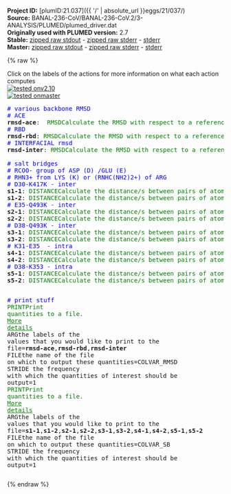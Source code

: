 **Project ID:** [plumID:21.037]({{ '/' | absolute_url }}eggs/21/037/)  
**Source:** BANAL-236-CoV/BANAL-236-CoV.2/3-ANALYSIS/PLUMED/plumed_driver.dat  
**Originally used with PLUMED version:** 2.7  
**Stable:** [zipped raw stdout](plumed_driver.dat.plumed.stdout.txt.zip) - [zipped raw stderr](plumed_driver.dat.plumed.stderr.txt.zip) - [stderr](plumed_driver.dat.plumed.stderr)  
**Master:** [zipped raw stdout](plumed_driver.dat.plumed_master.stdout.txt.zip) - [zipped raw stderr](plumed_driver.dat.plumed_master.stderr.txt.zip) - [stderr](plumed_driver.dat.plumed_master.stderr)  

{% raw %}
<div class="plumedpreheader">
<div class="headerInfo" id="value_details_data/BANAL-236-CoV/BANAL-236-CoV.2/3-ANALYSIS/PLUMED/plumed_driver.dat"> Click on the labels of the actions for more information on what each action computes </div>
<div class="containerBadge">
<div class="headerBadge"><a href="plumed_driver.dat.plumed.stderr"><img src="https://img.shields.io/badge/v2.10-passing-green.svg" alt="tested onv2.10" /></a></div>
<div class="headerBadge"><a href="plumed_driver.dat.plumed_master.stderr"><img src="https://img.shields.io/badge/master-passing-green.svg" alt="tested onmaster" /></a></div>
</div>
</div>
<pre class="plumedlisting">
<span style="color:blue" class="comment"># various backbone RMSD</span>
<span style="color:blue" class="comment"># ACE</span>
<b name="data/BANAL-236-CoV/BANAL-236-CoV.2/3-ANALYSIS/PLUMED/plumed_driver.datrmsd-ace" onclick='showPath("data/BANAL-236-CoV/BANAL-236-CoV.2/3-ANALYSIS/PLUMED/plumed_driver.dat","data/BANAL-236-CoV/BANAL-236-CoV.2/3-ANALYSIS/PLUMED/plumed_driver.datrmsd-ace","data/BANAL-236-CoV/BANAL-236-CoV.2/3-ANALYSIS/PLUMED/plumed_driver.datrmsd-ace","brown")'>rmsd-ace</b>:  <span class="plumedtooltip" style="color:green">RMSD<span class="right">Calculate the RMSD with respect to a reference structure. <a href="https://www.plumed.org/doc-master/user-doc/html/RMSD" style="color:green">More details</a><i></i></span></span> <span class="plumedtooltip">REFERENCE<span class="right">a file in pdb format containing the reference structure and the atoms involved in the CV<i></i></span></span>=rmsd-ACE.pdb <span class="plumedtooltip">TYPE<span class="right"> the manner in which RMSD alignment is performed<i></i></span></span>=OPTIMAL <span class="plumedtooltip">NOPBC<span class="right"> ignore the periodic boundary conditions when calculating distances<i></i></span></span>
<span style="color:blue" class="comment"># RBD</span>
<span style="display:none;" id="data/BANAL-236-CoV/BANAL-236-CoV.2/3-ANALYSIS/PLUMED/plumed_driver.datrmsd-ace">The RMSD action with label <b>rmsd-ace</b> calculates the following quantities:<table  align="center" frame="void" width="95%" cellpadding="5%"><tr><td width="5%"><b> Quantity </b>  </td><td><b> Description </b> </td></tr><tr><td width="5%">rmsd-ace.value</td><td>the RMSD distance between the instaneous structure and the reference structure/s that were input</td></tr></table></span><b name="data/BANAL-236-CoV/BANAL-236-CoV.2/3-ANALYSIS/PLUMED/plumed_driver.datrmsd-rbd" onclick='showPath("data/BANAL-236-CoV/BANAL-236-CoV.2/3-ANALYSIS/PLUMED/plumed_driver.dat","data/BANAL-236-CoV/BANAL-236-CoV.2/3-ANALYSIS/PLUMED/plumed_driver.datrmsd-rbd","data/BANAL-236-CoV/BANAL-236-CoV.2/3-ANALYSIS/PLUMED/plumed_driver.datrmsd-rbd","brown")'>rmsd-rbd</b>: <span class="plumedtooltip" style="color:green">RMSD<span class="right">Calculate the RMSD with respect to a reference structure. <a href="https://www.plumed.org/doc-master/user-doc/html/RMSD" style="color:green">More details</a><i></i></span></span> <span class="plumedtooltip">REFERENCE<span class="right">a file in pdb format containing the reference structure and the atoms involved in the CV<i></i></span></span>=rmsd-RBD.pdb <span class="plumedtooltip">TYPE<span class="right"> the manner in which RMSD alignment is performed<i></i></span></span>=OPTIMAL <span class="plumedtooltip">NOPBC<span class="right"> ignore the periodic boundary conditions when calculating distances<i></i></span></span>
<span style="color:blue" class="comment"># INTERFACIAL rmsd</span>
<span style="display:none;" id="data/BANAL-236-CoV/BANAL-236-CoV.2/3-ANALYSIS/PLUMED/plumed_driver.datrmsd-rbd">The RMSD action with label <b>rmsd-rbd</b> calculates the following quantities:<table  align="center" frame="void" width="95%" cellpadding="5%"><tr><td width="5%"><b> Quantity </b>  </td><td><b> Description </b> </td></tr><tr><td width="5%">rmsd-rbd.value</td><td>the RMSD distance between the instaneous structure and the reference structure/s that were input</td></tr></table></span><b name="data/BANAL-236-CoV/BANAL-236-CoV.2/3-ANALYSIS/PLUMED/plumed_driver.datrmsd-inter" onclick='showPath("data/BANAL-236-CoV/BANAL-236-CoV.2/3-ANALYSIS/PLUMED/plumed_driver.dat","data/BANAL-236-CoV/BANAL-236-CoV.2/3-ANALYSIS/PLUMED/plumed_driver.datrmsd-inter","data/BANAL-236-CoV/BANAL-236-CoV.2/3-ANALYSIS/PLUMED/plumed_driver.datrmsd-inter","brown")'>rmsd-inter</b>: <span class="plumedtooltip" style="color:green">RMSD<span class="right">Calculate the RMSD with respect to a reference structure. <a href="https://www.plumed.org/doc-master/user-doc/html/RMSD" style="color:green">More details</a><i></i></span></span> <span class="plumedtooltip">REFERENCE<span class="right">a file in pdb format containing the reference structure and the atoms involved in the CV<i></i></span></span>=rmsd-INTER.pdb <span class="plumedtooltip">TYPE<span class="right"> the manner in which RMSD alignment is performed<i></i></span></span>=OPTIMAL <span class="plumedtooltip">NOPBC<span class="right"> ignore the periodic boundary conditions when calculating distances<i></i></span></span>
<br/><span style="color:blue" class="comment"># salt bridges</span>
<span style="color:blue" class="comment"># RCOO- group of ASP (D) /GLU (E)</span>
<span style="color:blue" class="comment"># RHN3+ from LYS (K) or (RNHC(NH2)2+) of ARG</span>
<span style="color:blue" class="comment"># D30-K417K - inter</span>
<span style="display:none;" id="data/BANAL-236-CoV/BANAL-236-CoV.2/3-ANALYSIS/PLUMED/plumed_driver.datrmsd-inter">The RMSD action with label <b>rmsd-inter</b> calculates the following quantities:<table  align="center" frame="void" width="95%" cellpadding="5%"><tr><td width="5%"><b> Quantity </b>  </td><td><b> Description </b> </td></tr><tr><td width="5%">rmsd-inter.value</td><td>the RMSD distance between the instaneous structure and the reference structure/s that were input</td></tr></table></span><b name="data/BANAL-236-CoV/BANAL-236-CoV.2/3-ANALYSIS/PLUMED/plumed_driver.dats1-1" onclick='showPath("data/BANAL-236-CoV/BANAL-236-CoV.2/3-ANALYSIS/PLUMED/plumed_driver.dat","data/BANAL-236-CoV/BANAL-236-CoV.2/3-ANALYSIS/PLUMED/plumed_driver.dats1-1","data/BANAL-236-CoV/BANAL-236-CoV.2/3-ANALYSIS/PLUMED/plumed_driver.dats1-1","brown")'>s1-1</b>: <span class="plumedtooltip" style="color:green">DISTANCE<span class="right">Calculate the distance/s between pairs of atoms. <a href="https://www.plumed.org/doc-master/user-doc/html/DISTANCE" style="color:green">More details</a><i></i></span></span> <span class="plumedtooltip">NOPBC<span class="right"> ignore the periodic boundary conditions when calculating distances<i></i></span></span> <span class="plumedtooltip">ATOMS<span class="right">the pair of atom that we are calculating the distance between<i></i></span></span>=188,10812
<span style="display:none;" id="data/BANAL-236-CoV/BANAL-236-CoV.2/3-ANALYSIS/PLUMED/plumed_driver.dats1-1">The DISTANCE action with label <b>s1-1</b> calculates the following quantities:<table  align="center" frame="void" width="95%" cellpadding="5%"><tr><td width="5%"><b> Quantity </b>  </td><td><b> Description </b> </td></tr><tr><td width="5%">s1-1.value</td><td>the DISTANCE between this pair of atoms</td></tr></table></span><b name="data/BANAL-236-CoV/BANAL-236-CoV.2/3-ANALYSIS/PLUMED/plumed_driver.dats1-2" onclick='showPath("data/BANAL-236-CoV/BANAL-236-CoV.2/3-ANALYSIS/PLUMED/plumed_driver.dat","data/BANAL-236-CoV/BANAL-236-CoV.2/3-ANALYSIS/PLUMED/plumed_driver.dats1-2","data/BANAL-236-CoV/BANAL-236-CoV.2/3-ANALYSIS/PLUMED/plumed_driver.dats1-2","brown")'>s1-2</b>: <span class="plumedtooltip" style="color:green">DISTANCE<span class="right">Calculate the distance/s between pairs of atoms. <a href="https://www.plumed.org/doc-master/user-doc/html/DISTANCE" style="color:green">More details</a><i></i></span></span> <span class="plumedtooltip">NOPBC<span class="right"> ignore the periodic boundary conditions when calculating distances<i></i></span></span> <span class="plumedtooltip">ATOMS<span class="right">the pair of atom that we are calculating the distance between<i></i></span></span>=187,10812
<span style="color:blue" class="comment"># E35-Q493K - inter</span>
<span style="display:none;" id="data/BANAL-236-CoV/BANAL-236-CoV.2/3-ANALYSIS/PLUMED/plumed_driver.dats1-2">The DISTANCE action with label <b>s1-2</b> calculates the following quantities:<table  align="center" frame="void" width="95%" cellpadding="5%"><tr><td width="5%"><b> Quantity </b>  </td><td><b> Description </b> </td></tr><tr><td width="5%">s1-2.value</td><td>the DISTANCE between this pair of atoms</td></tr></table></span><b name="data/BANAL-236-CoV/BANAL-236-CoV.2/3-ANALYSIS/PLUMED/plumed_driver.dats2-1" onclick='showPath("data/BANAL-236-CoV/BANAL-236-CoV.2/3-ANALYSIS/PLUMED/plumed_driver.dat","data/BANAL-236-CoV/BANAL-236-CoV.2/3-ANALYSIS/PLUMED/plumed_driver.dats2-1","data/BANAL-236-CoV/BANAL-236-CoV.2/3-ANALYSIS/PLUMED/plumed_driver.dats2-1","brown")'>s2-1</b>: <span class="plumedtooltip" style="color:green">DISTANCE<span class="right">Calculate the distance/s between pairs of atoms. <a href="https://www.plumed.org/doc-master/user-doc/html/DISTANCE" style="color:green">More details</a><i></i></span></span> <span class="plumedtooltip">NOPBC<span class="right"> ignore the periodic boundary conditions when calculating distances<i></i></span></span> <span class="plumedtooltip">ATOMS<span class="right">the pair of atom that we are calculating the distance between<i></i></span></span>=276,12006
<span style="display:none;" id="data/BANAL-236-CoV/BANAL-236-CoV.2/3-ANALYSIS/PLUMED/plumed_driver.dats2-1">The DISTANCE action with label <b>s2-1</b> calculates the following quantities:<table  align="center" frame="void" width="95%" cellpadding="5%"><tr><td width="5%"><b> Quantity </b>  </td><td><b> Description </b> </td></tr><tr><td width="5%">s2-1.value</td><td>the DISTANCE between this pair of atoms</td></tr></table></span><b name="data/BANAL-236-CoV/BANAL-236-CoV.2/3-ANALYSIS/PLUMED/plumed_driver.dats2-2" onclick='showPath("data/BANAL-236-CoV/BANAL-236-CoV.2/3-ANALYSIS/PLUMED/plumed_driver.dat","data/BANAL-236-CoV/BANAL-236-CoV.2/3-ANALYSIS/PLUMED/plumed_driver.dats2-2","data/BANAL-236-CoV/BANAL-236-CoV.2/3-ANALYSIS/PLUMED/plumed_driver.dats2-2","brown")'>s2-2</b>: <span class="plumedtooltip" style="color:green">DISTANCE<span class="right">Calculate the distance/s between pairs of atoms. <a href="https://www.plumed.org/doc-master/user-doc/html/DISTANCE" style="color:green">More details</a><i></i></span></span> <span class="plumedtooltip">NOPBC<span class="right"> ignore the periodic boundary conditions when calculating distances<i></i></span></span> <span class="plumedtooltip">ATOMS<span class="right">the pair of atom that we are calculating the distance between<i></i></span></span>=275,12006
<span style="color:blue" class="comment"># D38-Q493K - inter</span>
<span style="display:none;" id="data/BANAL-236-CoV/BANAL-236-CoV.2/3-ANALYSIS/PLUMED/plumed_driver.dats2-2">The DISTANCE action with label <b>s2-2</b> calculates the following quantities:<table  align="center" frame="void" width="95%" cellpadding="5%"><tr><td width="5%"><b> Quantity </b>  </td><td><b> Description </b> </td></tr><tr><td width="5%">s2-2.value</td><td>the DISTANCE between this pair of atoms</td></tr></table></span><b name="data/BANAL-236-CoV/BANAL-236-CoV.2/3-ANALYSIS/PLUMED/plumed_driver.dats3-1" onclick='showPath("data/BANAL-236-CoV/BANAL-236-CoV.2/3-ANALYSIS/PLUMED/plumed_driver.dat","data/BANAL-236-CoV/BANAL-236-CoV.2/3-ANALYSIS/PLUMED/plumed_driver.dats3-1","data/BANAL-236-CoV/BANAL-236-CoV.2/3-ANALYSIS/PLUMED/plumed_driver.dats3-1","brown")'>s3-1</b>: <span class="plumedtooltip" style="color:green">DISTANCE<span class="right">Calculate the distance/s between pairs of atoms. <a href="https://www.plumed.org/doc-master/user-doc/html/DISTANCE" style="color:green">More details</a><i></i></span></span> <span class="plumedtooltip">NOPBC<span class="right"> ignore the periodic boundary conditions when calculating distances<i></i></span></span> <span class="plumedtooltip">ATOMS<span class="right">the pair of atom that we are calculating the distance between<i></i></span></span>=313,12006
<span style="display:none;" id="data/BANAL-236-CoV/BANAL-236-CoV.2/3-ANALYSIS/PLUMED/plumed_driver.dats3-1">The DISTANCE action with label <b>s3-1</b> calculates the following quantities:<table  align="center" frame="void" width="95%" cellpadding="5%"><tr><td width="5%"><b> Quantity </b>  </td><td><b> Description </b> </td></tr><tr><td width="5%">s3-1.value</td><td>the DISTANCE between this pair of atoms</td></tr></table></span><b name="data/BANAL-236-CoV/BANAL-236-CoV.2/3-ANALYSIS/PLUMED/plumed_driver.dats3-2" onclick='showPath("data/BANAL-236-CoV/BANAL-236-CoV.2/3-ANALYSIS/PLUMED/plumed_driver.dat","data/BANAL-236-CoV/BANAL-236-CoV.2/3-ANALYSIS/PLUMED/plumed_driver.dats3-2","data/BANAL-236-CoV/BANAL-236-CoV.2/3-ANALYSIS/PLUMED/plumed_driver.dats3-2","brown")'>s3-2</b>: <span class="plumedtooltip" style="color:green">DISTANCE<span class="right">Calculate the distance/s between pairs of atoms. <a href="https://www.plumed.org/doc-master/user-doc/html/DISTANCE" style="color:green">More details</a><i></i></span></span> <span class="plumedtooltip">NOPBC<span class="right"> ignore the periodic boundary conditions when calculating distances<i></i></span></span> <span class="plumedtooltip">ATOMS<span class="right">the pair of atom that we are calculating the distance between<i></i></span></span>=312,12006
<span style="color:blue" class="comment"># K31-E35  - intra</span>
<span style="display:none;" id="data/BANAL-236-CoV/BANAL-236-CoV.2/3-ANALYSIS/PLUMED/plumed_driver.dats3-2">The DISTANCE action with label <b>s3-2</b> calculates the following quantities:<table  align="center" frame="void" width="95%" cellpadding="5%"><tr><td width="5%"><b> Quantity </b>  </td><td><b> Description </b> </td></tr><tr><td width="5%">s3-2.value</td><td>the DISTANCE between this pair of atoms</td></tr></table></span><b name="data/BANAL-236-CoV/BANAL-236-CoV.2/3-ANALYSIS/PLUMED/plumed_driver.dats4-1" onclick='showPath("data/BANAL-236-CoV/BANAL-236-CoV.2/3-ANALYSIS/PLUMED/plumed_driver.dat","data/BANAL-236-CoV/BANAL-236-CoV.2/3-ANALYSIS/PLUMED/plumed_driver.dats4-1","data/BANAL-236-CoV/BANAL-236-CoV.2/3-ANALYSIS/PLUMED/plumed_driver.dats4-1","brown")'>s4-1</b>: <span class="plumedtooltip" style="color:green">DISTANCE<span class="right">Calculate the distance/s between pairs of atoms. <a href="https://www.plumed.org/doc-master/user-doc/html/DISTANCE" style="color:green">More details</a><i></i></span></span> <span class="plumedtooltip">NOPBC<span class="right"> ignore the periodic boundary conditions when calculating distances<i></i></span></span> <span class="plumedtooltip">ATOMS<span class="right">the pair of atom that we are calculating the distance between<i></i></span></span>=207,276
<span style="display:none;" id="data/BANAL-236-CoV/BANAL-236-CoV.2/3-ANALYSIS/PLUMED/plumed_driver.dats4-1">The DISTANCE action with label <b>s4-1</b> calculates the following quantities:<table  align="center" frame="void" width="95%" cellpadding="5%"><tr><td width="5%"><b> Quantity </b>  </td><td><b> Description </b> </td></tr><tr><td width="5%">s4-1.value</td><td>the DISTANCE between this pair of atoms</td></tr></table></span><b name="data/BANAL-236-CoV/BANAL-236-CoV.2/3-ANALYSIS/PLUMED/plumed_driver.dats4-2" onclick='showPath("data/BANAL-236-CoV/BANAL-236-CoV.2/3-ANALYSIS/PLUMED/plumed_driver.dat","data/BANAL-236-CoV/BANAL-236-CoV.2/3-ANALYSIS/PLUMED/plumed_driver.dats4-2","data/BANAL-236-CoV/BANAL-236-CoV.2/3-ANALYSIS/PLUMED/plumed_driver.dats4-2","brown")'>s4-2</b>: <span class="plumedtooltip" style="color:green">DISTANCE<span class="right">Calculate the distance/s between pairs of atoms. <a href="https://www.plumed.org/doc-master/user-doc/html/DISTANCE" style="color:green">More details</a><i></i></span></span> <span class="plumedtooltip">NOPBC<span class="right"> ignore the periodic boundary conditions when calculating distances<i></i></span></span> <span class="plumedtooltip">ATOMS<span class="right">the pair of atom that we are calculating the distance between<i></i></span></span>=207,275
<span style="color:blue" class="comment"># D38-K353 - intra</span>
<span style="display:none;" id="data/BANAL-236-CoV/BANAL-236-CoV.2/3-ANALYSIS/PLUMED/plumed_driver.dats4-2">The DISTANCE action with label <b>s4-2</b> calculates the following quantities:<table  align="center" frame="void" width="95%" cellpadding="5%"><tr><td width="5%"><b> Quantity </b>  </td><td><b> Description </b> </td></tr><tr><td width="5%">s4-2.value</td><td>the DISTANCE between this pair of atoms</td></tr></table></span><b name="data/BANAL-236-CoV/BANAL-236-CoV.2/3-ANALYSIS/PLUMED/plumed_driver.dats5-1" onclick='showPath("data/BANAL-236-CoV/BANAL-236-CoV.2/3-ANALYSIS/PLUMED/plumed_driver.dat","data/BANAL-236-CoV/BANAL-236-CoV.2/3-ANALYSIS/PLUMED/plumed_driver.dats5-1","data/BANAL-236-CoV/BANAL-236-CoV.2/3-ANALYSIS/PLUMED/plumed_driver.dats5-1","brown")'>s5-1</b>: <span class="plumedtooltip" style="color:green">DISTANCE<span class="right">Calculate the distance/s between pairs of atoms. <a href="https://www.plumed.org/doc-master/user-doc/html/DISTANCE" style="color:green">More details</a><i></i></span></span> <span class="plumedtooltip">NOPBC<span class="right"> ignore the periodic boundary conditions when calculating distances<i></i></span></span> <span class="plumedtooltip">ATOMS<span class="right">the pair of atom that we are calculating the distance between<i></i></span></span>=313,5301
<span style="display:none;" id="data/BANAL-236-CoV/BANAL-236-CoV.2/3-ANALYSIS/PLUMED/plumed_driver.dats5-1">The DISTANCE action with label <b>s5-1</b> calculates the following quantities:<table  align="center" frame="void" width="95%" cellpadding="5%"><tr><td width="5%"><b> Quantity </b>  </td><td><b> Description </b> </td></tr><tr><td width="5%">s5-1.value</td><td>the DISTANCE between this pair of atoms</td></tr></table></span><b name="data/BANAL-236-CoV/BANAL-236-CoV.2/3-ANALYSIS/PLUMED/plumed_driver.dats5-2" onclick='showPath("data/BANAL-236-CoV/BANAL-236-CoV.2/3-ANALYSIS/PLUMED/plumed_driver.dat","data/BANAL-236-CoV/BANAL-236-CoV.2/3-ANALYSIS/PLUMED/plumed_driver.dats5-2","data/BANAL-236-CoV/BANAL-236-CoV.2/3-ANALYSIS/PLUMED/plumed_driver.dats5-2","brown")'>s5-2</b>: <span class="plumedtooltip" style="color:green">DISTANCE<span class="right">Calculate the distance/s between pairs of atoms. <a href="https://www.plumed.org/doc-master/user-doc/html/DISTANCE" style="color:green">More details</a><i></i></span></span> <span class="plumedtooltip">NOPBC<span class="right"> ignore the periodic boundary conditions when calculating distances<i></i></span></span> <span class="plumedtooltip">ATOMS<span class="right">the pair of atom that we are calculating the distance between<i></i></span></span>=312,5301

<span style="color:blue" class="comment"># print stuff</span>
<span style="display:none;" id="data/BANAL-236-CoV/BANAL-236-CoV.2/3-ANALYSIS/PLUMED/plumed_driver.dats5-2">The DISTANCE action with label <b>s5-2</b> calculates the following quantities:<table  align="center" frame="void" width="95%" cellpadding="5%"><tr><td width="5%"><b> Quantity </b>  </td><td><b> Description </b> </td></tr><tr><td width="5%">s5-2.value</td><td>the DISTANCE between this pair of atoms</td></tr></table></span><span class="plumedtooltip" style="color:green">PRINT<span class="right">Print quantities to a file. <a href="https://www.plumed.org/doc-master/user-doc/html/PRINT" style="color:green">More details</a><i></i></span></span> <span class="plumedtooltip">ARG<span class="right">the labels of the values that you would like to print to the file<i></i></span></span>=<b name="data/BANAL-236-CoV/BANAL-236-CoV.2/3-ANALYSIS/PLUMED/plumed_driver.datrmsd-ace">rmsd-ace</b>,<b name="data/BANAL-236-CoV/BANAL-236-CoV.2/3-ANALYSIS/PLUMED/plumed_driver.datrmsd-rbd">rmsd-rbd</b>,<b name="data/BANAL-236-CoV/BANAL-236-CoV.2/3-ANALYSIS/PLUMED/plumed_driver.datrmsd-inter">rmsd-inter</b> <span class="plumedtooltip">FILE<span class="right">the name of the file on which to output these quantities<i></i></span></span>=COLVAR_RMSD <span class="plumedtooltip">STRIDE<span class="right"> the frequency with which the quantities of interest should be output<i></i></span></span>=1
<span style="display:none;" id="data/BANAL-236-CoV/BANAL-236-CoV.2/3-ANALYSIS/PLUMED/plumed_driver.dat">The PRINT action with label <b></b> calculates something</span><span class="plumedtooltip" style="color:green">PRINT<span class="right">Print quantities to a file. <a href="https://www.plumed.org/doc-master/user-doc/html/PRINT" style="color:green">More details</a><i></i></span></span> <span class="plumedtooltip">ARG<span class="right">the labels of the values that you would like to print to the file<i></i></span></span>=<b name="data/BANAL-236-CoV/BANAL-236-CoV.2/3-ANALYSIS/PLUMED/plumed_driver.dats1-1">s1-1</b>,<b name="data/BANAL-236-CoV/BANAL-236-CoV.2/3-ANALYSIS/PLUMED/plumed_driver.dats1-2">s1-2</b>,<b name="data/BANAL-236-CoV/BANAL-236-CoV.2/3-ANALYSIS/PLUMED/plumed_driver.dats2-1">s2-1</b>,<b name="data/BANAL-236-CoV/BANAL-236-CoV.2/3-ANALYSIS/PLUMED/plumed_driver.dats2-2">s2-2</b>,<b name="data/BANAL-236-CoV/BANAL-236-CoV.2/3-ANALYSIS/PLUMED/plumed_driver.dats3-1">s3-1</b>,<b name="data/BANAL-236-CoV/BANAL-236-CoV.2/3-ANALYSIS/PLUMED/plumed_driver.dats3-2">s3-2</b>,<b name="data/BANAL-236-CoV/BANAL-236-CoV.2/3-ANALYSIS/PLUMED/plumed_driver.dats4-1">s4-1</b>,<b name="data/BANAL-236-CoV/BANAL-236-CoV.2/3-ANALYSIS/PLUMED/plumed_driver.dats4-2">s4-2</b>,<b name="data/BANAL-236-CoV/BANAL-236-CoV.2/3-ANALYSIS/PLUMED/plumed_driver.dats5-1">s5-1</b>,<b name="data/BANAL-236-CoV/BANAL-236-CoV.2/3-ANALYSIS/PLUMED/plumed_driver.dats5-2">s5-2</b> <span class="plumedtooltip">FILE<span class="right">the name of the file on which to output these quantities<i></i></span></span>=COLVAR_SB <span class="plumedtooltip">STRIDE<span class="right"> the frequency with which the quantities of interest should be output<i></i></span></span>=1
</pre>
{% endraw %}
